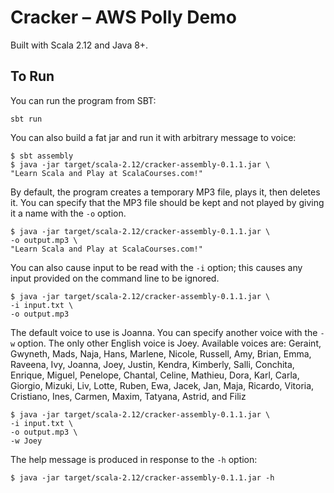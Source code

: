# Cracker &ndash; AWS Polly Demo

Built with Scala 2.12 and Java 8+.

## To Run
You can run the program from SBT:

    sbt run

You can also build a fat jar and run it with arbitrary message to voice:

    $ sbt assembly
    $ java -jar target/scala-2.12/cracker-assembly-0.1.1.jar \
    "Learn Scala and Play at ScalaCourses.com!"

By default, the program creates a temporary MP3 file, plays it, then deletes it.
You can specify that the MP3 file should be kept and not played by giving it a name with the `-o` option.

    $ java -jar target/scala-2.12/cracker-assembly-0.1.1.jar \
    -o output.mp3 \
    "Learn Scala and Play at ScalaCourses.com!"

You can also cause input to be read with the `-i` option; this causes any input provided on the command line to be ignored.

    $ java -jar target/scala-2.12/cracker-assembly-0.1.1.jar \
    -i input.txt \
    -o output.mp3

The default voice to use is Joanna. You can specify another voice with the `-w` option. The only other English voice is Joey.
Available voices are: Geraint, Gwyneth, Mads, Naja, Hans, Marlene, Nicole, Russell, Amy, Brian, Emma, Raveena, Ivy, Joanna, Joey, Justin,
Kendra, Kimberly, Salli, Conchita, Enrique, Miguel, Penelope, Chantal, Celine, Mathieu, Dora, Karl, Carla, Giorgio,
Mizuki, Liv, Lotte, Ruben, Ewa, Jacek, Jan, Maja, Ricardo, Vitoria, Cristiano, Ines, Carmen, Maxim, Tatyana, Astrid, and Filiz

    $ java -jar target/scala-2.12/cracker-assembly-0.1.1.jar \
    -i input.txt \
    -o output.mp3 \
    -w Joey

The help message is produced in response to the `-h` option:

    $ java -jar target/scala-2.12/cracker-assembly-0.1.1.jar -h
